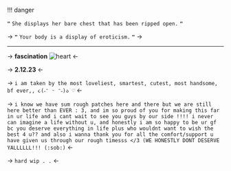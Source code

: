 !!! danger

**`"`** `She displays her bare chest that has been ripped open.` **`"`**

-> **`"`** `Your body is a display of eroticism.` **`"`** ->

***

-> **fascination** ![heart](https://scft.carrd.co/assets/images/gallery09/d25aff97_original.gif?v=ac36d485)  <-

-> **2.12.23** <-

-> `i am taken by the most loveliest, smartest, cutest, most handsome, bf ever,, ૮(˶ᵔ ᵕ ᵔ˶)ა ♡` <-

-> `i know we have sum rough patches here and there but we are still here better than EVER : 3, and im so proud of you for making this far in ur life and i cant wait to see you guys by our side !!!! i never can imagine a life without u, and honestly i am so happy to be ur gf bc you deserve everything in life plus who wouldnt want to wish the best 4 u?? and also i wanna thank you for all the comfort/support u have given us through our rough timesss </3 (WE HONESTLY DONT DESERVE YALLLLLL!!! (:sob:)` <-

-> `hard wip . .` <-